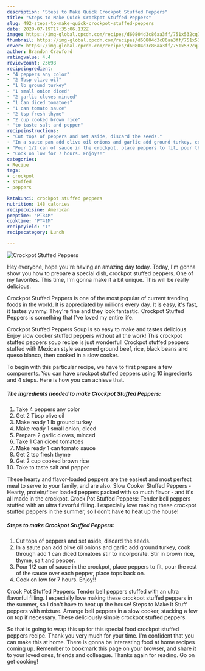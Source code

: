 ```yaml
---
description: "Steps to Make Quick Crockpot Stuffed Peppers"
title: "Steps to Make Quick Crockpot Stuffed Peppers"
slug: 492-steps-to-make-quick-crockpot-stuffed-peppers
date: 2020-07-19T17:35:06.132Z
image: https://img-global.cpcdn.com/recipes/d60804d3c86aa3ff/751x532cq70/crockpot-stuffed-peppers-recipe-main-photo.jpg
thumbnail: https://img-global.cpcdn.com/recipes/d60804d3c86aa3ff/751x532cq70/crockpot-stuffed-peppers-recipe-main-photo.jpg
cover: https://img-global.cpcdn.com/recipes/d60804d3c86aa3ff/751x532cq70/crockpot-stuffed-peppers-recipe-main-photo.jpg
author: Brandon Crawford
ratingvalue: 4.4
reviewcount: 23698
recipeingredient:
- "4 peppers any color"
- "2 Tbsp olive oil"
- "1 lb ground turkey"
- "1 small onion diced"
- "2 garlic cloves minced"
- "1 Can diced tomatoes"
- "1 can tomato sauce"
- "2 tsp fresh thyme"
- "2 cup cooked brown rice"
- "to taste salt and pepper"
recipeinstructions:
- "Cut tops of peppers and set aside, discard the seeds."
- "In a saute pan add olive oil onions and garlic add ground turkey, cook through add 1 can diced tomatoes stir to incorporate. Stir in brown rice, thyme, salt and pepper."
- "Pour 1/2 can of sauce in the crockpot, place peppers to fit, pour the rest of the sauce over each pepper, place tops back on."
- "Cook on low for 7 hours. Enjoy!!"
categories:
- Recipe
tags:
- crockpot
- stuffed
- peppers

katakunci: crockpot stuffed peppers 
nutrition: 148 calories
recipecuisine: American
preptime: "PT34M"
cooktime: "PT41M"
recipeyield: "1"
recipecategory: Lunch

---
```



![Crockpot Stuffed Peppers](https://img-global.cpcdn.com/recipes/d60804d3c86aa3ff/751x532cq70/crockpot-stuffed-peppers-recipe-main-photo.jpg)

Hey everyone, hope you're having an amazing day today. Today, I'm gonna show you how to prepare a special dish, crockpot stuffed peppers. One of my favorites. This time, I'm gonna make it a bit unique. This will be really delicious.

Crockpot Stuffed Peppers is one of the most popular of current trending foods in the world. It is appreciated by millions every day. It is easy, it's fast, it tastes yummy. They're fine and they look fantastic. Crockpot Stuffed Peppers is something that I've loved my entire life.

Crockpot Stuffed Peppers Soup is so easy to make and tastes delicious. Enjoy slow cooker stuffed peppers without all the work! This crockpot stuffed peppers soup recipe is just wonderful! Crockpot stuffed peppers stuffed with Mexican style seasoned ground beef, rice, black beans and queso blanco, then cooked in a slow cooker.


To begin with this particular recipe, we have to first prepare a few components. You can have crockpot stuffed peppers using 10 ingredients and 4 steps. Here is how you can achieve that.

<!--inarticleads1-->

##### The ingredients needed to make Crockpot Stuffed Peppers:

1. Take 4 peppers any color
1. Get 2 Tbsp olive oil
1. Make ready 1 lb ground turkey
1. Make ready 1 small onion, diced
1. Prepare 2 garlic cloves, minced
1. Take 1 Can diced tomatoes
1. Make ready 1 can tomato sauce
1. Get 2 tsp fresh thyme
1. Get 2 cup cooked brown rice
1. Take to taste salt and pepper


These hearty and flavor-loaded peppers are the easiest and most perfect meal to serve to your family, and are also. Slow Cooker Stuffed Peppers - Hearty, protein/fiber loaded peppers packed with so much flavor - and it&#39;s all made in the crockpot. Crock Pot Stuffed Peppers: Tender bell peppers stuffed with an ultra flavorful filling. I especially love making these crockpot stuffed peppers in the summer, so I don&#39;t have to heat up the house! 

<!--inarticleads2-->

##### Steps to make Crockpot Stuffed Peppers:

1. Cut tops of peppers and set aside, discard the seeds.
1. In a saute pan add olive oil onions and garlic add ground turkey, cook through add 1 can diced tomatoes stir to incorporate. Stir in brown rice, thyme, salt and pepper.
1. Pour 1/2 can of sauce in the crockpot, place peppers to fit, pour the rest of the sauce over each pepper, place tops back on.
1. Cook on low for 7 hours. Enjoy!!


Crock Pot Stuffed Peppers: Tender bell peppers stuffed with an ultra flavorful filling. I especially love making these crockpot stuffed peppers in the summer, so I don&#39;t have to heat up the house! Steps to Make It Stuff peppers with mixture. Arrange bell peppers in a slow cooker, stacking a few on top if necessary. These deliciously simple crockpot stuffed peppers. 

So that is going to wrap this up for this special food crockpot stuffed peppers recipe. Thank you very much for your time. I'm confident that you can make this at home. There is gonna be interesting food at home recipes coming up. Remember to bookmark this page on your browser, and share it to your loved ones, friends and colleague. Thanks again for reading. Go on get cooking!
